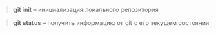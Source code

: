 >**git init** – инициализация локального репозитория

>**git status** – получить информацию от git о его текущем состоянии

